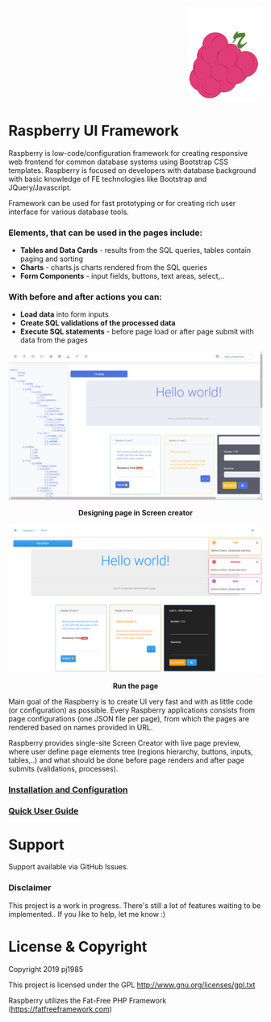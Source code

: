 <p align="right">
  <img  width="150" src="https://github.com/pj1985/rberry/blob/master/rberry_mid.png">
</p>
 

 
# Raspberry UI Framework
Raspberry is low-code/configuration framework for creating responsive web frontend for common database systems using Bootstrap CSS templates. Raspberry is focused on developers with database background with basic knowledge of FE technologies like Bootstrap and JQuery/Javascript. 

Framework can be used for fast prototyping or for creating rich user interface for various database tools.

### Elements, that can be used in the pages include: ###
- **Tables and Data Cards** - results from the SQL queries, tables contain paging and sorting
- **Charts** - charts.js charts rendered from the SQL queries
- **Form Components** - input fields, buttons, text areas, select,..

### With before and after actions you can: ###
- **Load data** into form inputs
- **Create SQL validations of the processed data**
- **Execute SQL statements** - before page load or after page submit with data from the pages


<img src="https://github.com/pj1985/rberry/blob/master/wiki_img/comp_creator.png">
<p align="center"><b>Designing page in Screen creator</b></p>

<img src="https://github.com/pj1985/rberry/blob/master/wiki_img/comp_example.png">
<p align="center"><b>Run the page</b></p>




Main goal of the Raspberry is to create UI very fast and with as little code (or configuration) as possible. Every Raspberry applications consists from page configurations (one JSON file per page), from which the pages are rendered based on names provided in URL. 

Raspberry provides single-site Screen Creator with live page preview, where user define page elements tree (regions hierarchy, buttons, inputs, tables,..) and what should be done before page renders and after page submits (validations, processes).


### [Installation and Configuration](https://github.com/pj1985/rberry/wiki/Get-Started) ###
### [Quick User Guide](https://github.com/pj1985/rberry/wiki/Quick-User-Guide) ###

# Support
Support available via GitHub Issues. 

### Disclaimer
This project is a work in progress. There's still a lot of features waiting to be implemented.. If you like to help, let me know :)

# License & Copyright
Copyright 2019 pj1985

This project is licensed under the GPL http://www.gnu.org/licenses/gpl.txt

Raspberry utilizes the Fat-Free PHP Framework (https://fatfreeframework.com)
